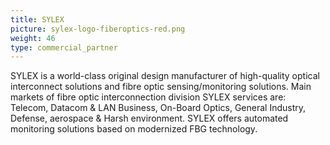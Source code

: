 ```yaml
---
title: SYLEX
picture: sylex-logo-fiberoptics-red.png
weight: 46
type: commercial_partner
---
```


SYLEX is a world-class original design manufacturer of high-quality optical interconnect solutions and fibre optic sensing/monitoring solutions. Main markets of fibre optic interconnection division SYLEX services are: Telecom, Datacom & LAN Business, On-Board Optics, General Industry, Defense, aerospace & Harsh environment. SYLEX offers automated monitoring solutions based on modernized FBG technology.